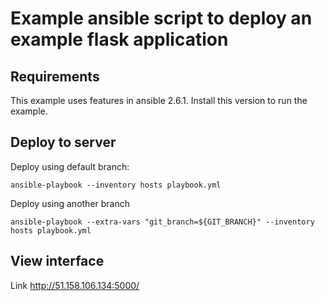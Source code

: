 # Example ansible script to deploy an example flask application

## Requirements

This example uses features in ansible 2.6.1. Install this version to run the example.

## Deploy to server

Deploy using default branch:
```
ansible-playbook --inventory hosts playbook.yml
```

Deploy using another branch
```
ansible-playbook --extra-vars "git_branch=${GIT_BRANCH}" --inventory hosts playbook.yml
```

## View interface
Link http://51.158.106.134:5000/